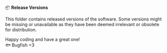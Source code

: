 📦 **Release Versions**

This folder contains released versions of the software. Some versions might be missing or unavailable as they have been deemed irrelevant or obsolete for distribution.

Happy coding and have a great one!  
🐟 Bugfish <3